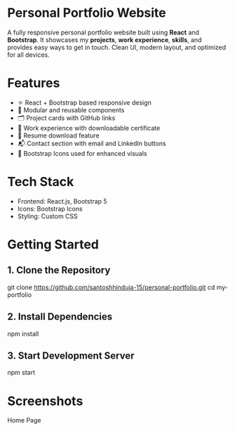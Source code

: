 # Personal Portfolio Website
A fully responsive personal portfolio website built using **React** and **Bootstrap**. It showcases my **projects**, **work experience**, **skills**, and provides easy ways to get in touch. Clean UI, modern layout, and optimized for all devices.

# Features
- ⚛️ React + Bootstrap based responsive design
- 🧩 Modular and reusable components
- 🗂️ Project cards with GitHub links
- 💼 Work experience with downloadable certificate
- 📄 Resume download feature
- 📬 Contact section with email and LinkedIn buttons
- 🎯 Bootstrap Icons used for enhanced visuals

# Tech Stack
- Frontend: React.js, Bootstrap 5
- Icons: Bootstrap Icons
- Styling: Custom CSS

# Getting Started

## 1. Clone the Repository
git clone https://github.com/santoshhinduja-15/personal-portfolio.git
cd my-portfolio

## 2. Install Dependencies
npm install

## 3. Start Development Server
npm start

# Screenshots
Home Page
